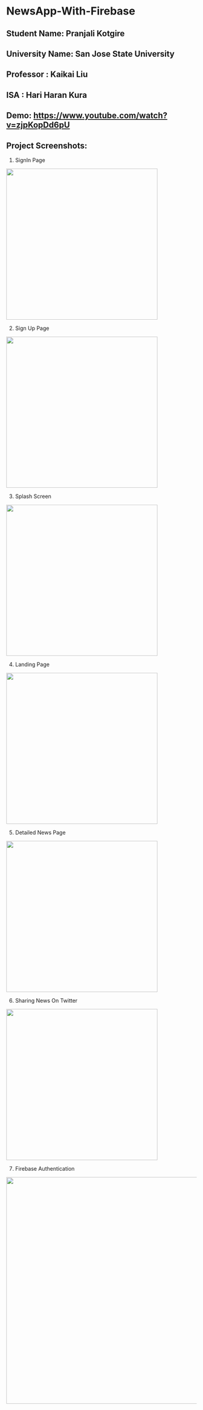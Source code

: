 # NewsApp-With-Firebase
## Student Name: Pranjali Kotgire
## University Name: San Jose State University
## Professor : Kaikai Liu
## ISA : Hari Haran Kura
## Demo: https://www.youtube.com/watch?v=zjpKopDd6pU
## Project Screenshots:
1. SignIn Page
<img src="https://github.com/kotgirep/newsApp-With-Firebase/blob/main/277Images/SignIn.png" width="400">

2. Sign Up Page
<img src="https://github.com/kotgirep/newsApp-With-Firebase/blob/main/277Images/SignUp.png" width="400">

3. Splash Screen
<img src="https://github.com/kotgirep/newsApp-With-Firebase/blob/main/277Images/SplashScreen.png" width="400">

4. Landing Page
<img src="https://github.com/kotgirep/newsApp-With-Firebase/blob/main/277Images/Landing-page.png" width="400">

5. Detailed News Page
<img src="https://github.com/kotgirep/newsApp-With-Firebase/blob/main/277Images/DetailPage.png" width="400">

6. Sharing News On Twitter
<img src="https://github.com/kotgirep/newsApp-With-Firebase/blob/main/277Images/Twitter.png" width="400">

7. Firebase Authentication
<img src="https://github.com/kotgirep/newsApp-With-Firebase/blob/main/Firebase.png" width="600">
